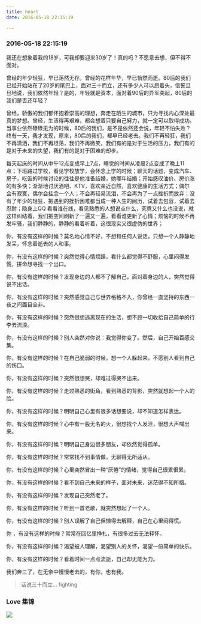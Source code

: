 ```yaml
---
title: heart
date: 2016-05-18 22:15:19

---
```



### 2016-05-18 22:15:19

我还在想象着我的18岁，可我却要迎来30岁了！真的吗？不愿意去想，但不得不面对。
        
曾经的年少轻狂，早已荡然无存。曾经的花样年华，早已悄然而逝。80后的我们已经开始站在了20岁的尾巴上，面对三十而立，还有多少人可以昂着头，信誓旦旦地说，我们依然年轻？是的，年轻就是资本，面对着90后的异军突起，80后的我们是否还年轻？
        
曾经，骄傲的我们都怀抱着崇高的理想，奔走在陌生的城市，只为寻找内心深处最真的梦想。曾经，生活得再艰难，都会想着只要自己努力，就一定可以取得成功。当事业依然碌碌无为的时候，80后的我们，是不是依然还会说，年轻不怕失败？终有一天，我才发现，原来，80后的我们，都早已经老去。我们不再轻狂，我们不再潇洒，我们不再坦荡，我们不再微笑，我们有的是对于生活的压力，我们有的是对于未来的失望，我们有的是对于困难的却步。
        
每天起床的时间从中午12点变成早上7点，睡觉的时间从凌晨2点变成了晚上11点；下班路过学校，看见学校放学，会怀念上学的时候；聊天的话题，变成汽车、房子，吃饭的时候讨论的往往是他准备结婚，她哪年结婚；开始感叹油价、房价涨的有多快；渐渐地讨厌酒吧、KTV，喜欢亲近自然，喜欢健康的生活方式；偶尔会有寂寞，偶尔会挂念一个人；不会再轻易流泪，不会再为了一点挫折而放弃；没有了年少的轻狂，把遇到的挫折困难都当成一种人生的阅历，试着去包容，试着去忍耐；隐身上QQ 看看谁在线，看见熟悉的人想说点什么，究竟又什么也没说，就这样纠结着，我们把空间刷新了一遍又一遍，看看谁更新了心情；烦恼的时候不再发牢骚，我们静静的，静静的看着听着，这很现实又很虚伪的世界；
        
你，有没有这样的时候？莫名地心情不好，不想和任何人说话，只想一个人静静地发呆，怀念着逝去的人和事。

你，有没有这样的时候？突然觉得心情烦躁，看什么都觉得不舒服，心里闷得发慌，拼命想寻找一个出口。

你，有没有这样的时候？发现身边的人都不了解自己，面对着身边的人，突然觉得说不出话。

你，有没有这样的时候？突然感觉自己与世界格格不入，你曾经一直坚持的东西一夜之间面目全非。

你，有没有这样的时候？突然很想逃离现在的生活，想不顾一切收拾自己简单的行李去流浪。

你，有没有这样的时候？别人突然对你说：我觉得你变了。然后，自己开始百感交集。

你，有没有这样的时候？在自己脆弱的时候，想一个人躲起来，不愿别人看到自己的伤口。

你，有没有这样的时候？突然很想哭，却难过得哭不出来。

你，有没有这样的时候？走过熟悉的街角，看到熟悉的背影，突然就想起一个人的脸。

你，有没有这样的时候？明明自己心里有很多话想要说，却不知道怎样表达。

你，有没有这样的时候？心中有一股无名的火，很想找个人发泄，很想大声喊出来。

你，有没有这样的时候？明明自己身边很多朋友，却依然觉得孤单。

你，有没有这样的时候？常常找不到事情做，无聊得无所适从。

你，有没有这样的时候？心里突然冒出一种“厌倦”的情绪，觉得自己很累很累。

你，有没有这样的时候？看不到自己未来的样子，面对未来，迷茫得不知所措。

你，有没有这样的时候？发现自己突然老了。

你，有没有这样的时候？听到一首老歌，就突然想起了一个人。

你，有没有这样的时候？别人误解了自己但懒得去解释，自己在心里闷得慌。

你 ，有没有这样的时候？常常在回忆里挣扎，有很多过去无法释怀。

你，有没有这样的时候？渴望被人理解，渴望别人的关怀，渴望一份简单的快乐。

你，有没有这样的时候？看着时间一点点流逝，自己却无能为力。

我们奔三了，在无奈中慢慢老去的，有你，也有我。

> 话说三十而立... fighting


### Love 集锦


![](/img/heart/heart_01.jpg)
